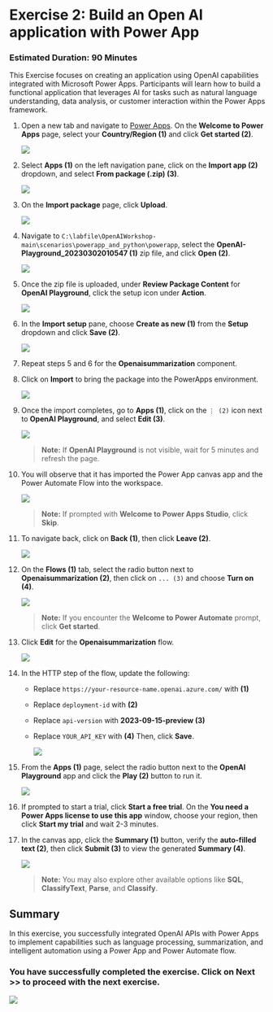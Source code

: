 # Exercise 2: Build an Open AI application with Power App 

### Estimated Duration: 90 Minutes

This Exercise focuses on creating an application using OpenAI capabilities integrated with Microsoft Power Apps. Participants will learn how to build a functional application that leverages AI for tasks such as natural language understanding, data analysis, or customer interaction within the Power Apps framework.

1. Open a new tab and navigate to [Power Apps](https://make.powerapps.com/). On the **Welcome to Power Apps** page, select your **Country/Region (1)** and click **Get started (2)**.

   ![](./images/welcome-1.png)
    
2. Select **Apps (1)** on the left navigation pane, click on the **Import app (2)** dropdown, and select **From package (.zip) (3)**.

    ![](./images/E2S2.png)

3. On the **Import package** page, click **Upload**.

    ![](./images/E2S3.png)

4. Navigate to `C:\labfile\OpenAIWorkshop-main\scenarios\powerapp_and_python\powerapp`, select the **OpenAI-Playground\_20230302010547 (1)** zip file, and click **Open (2)**.

     ![](./images/openai-play.png)

5. Once the zip file is uploaded, under **Review Package Content** for **OpenAI Playground**, click the setup icon under **Action**.

     ![](./images/E2S5.png)

6. In the **Import setup** pane, choose **Create as new (1)** from the **Setup** dropdown and click **Save (2)**.

      ![](./images/import-setup-1.png)

7. Repeat steps 5 and 6 for the **Openaisummarization** component.

8. Click on **Import** to bring the package into the PowerApps environment.

   ![](./images/E2S8.png)

9. Once the import completes, go to **Apps (1)**, click on the `⋮ (2)` icon next to **OpenAI Playground**, and select **Edit (3)**.

   ![](./images/E2S9.png) 

   > **Note:** If **OpenAI Playground** is not visible, wait for 5 minutes and refresh the page.

11. You will observe that it has imported the Power App canvas app and the Power Automate Flow into the workspace.

      ![](./images/E2S10.png)

    > **Note:** If prompted with **Welcome to Power Apps Studio**, click **Skip**.

12. To navigate back, click on **Back (1)**, then click **Leave (2)**.

      ![](./images/E2S11.png)

13. On the **Flows (1)** tab, select the radio button next to **Openaisummarization (2)**, then click on `... (3)` and choose **Turn on (4)**.

      ![](./images/E2S12.png)

      >**Note:** If you encounter the **Welcome to Power Automate** prompt, click **Get started**.

14. Click **Edit** for the **Openaisummarization** flow.

      ![](./images/E2S13.png)

14. In the HTTP step of the flow, update the following:

    - Replace `https://your-resource-name.openai.azure.com/` with **<inject key="OpenAIEndpoint" enableCopy="true"/> (1)**
    - Replace `deployment-id` with **<inject key="openaimodulename" enableCopy="true"/> (2)**
    - Replace `api-version` with **2023-09-15-preview (3)**
    - Replace `YOUR_API_KEY` with **<inject key="OpenAIKey" enableCopy="true"/> (4)**
      Then, click **Save**.

      ![](./images/E2S14.png)
   
15. From the **Apps (1)** page, select the radio button next to the **OpenAI Playground** app and click the **Play (2)** button to run it.

     ![](./images/canves-play.png)

16. If prompted to start a trial, click **Start a free trial**. On the **You need a Power Apps license to use this app** window, choose your region, then click **Start my trial** and wait 2-3 minutes.
    
17. In the canvas app, click the **Summary (1)** button, verify the **auto-filled text (2)**, then click **Submit (3)** to view the generated **Summary (4)**.

     ![](./images/E2S17.png)

    > **Note:** You may also explore other available options like **SQL**, **ClassifyText**, **Parse**, and **Classify**.

## Summary

In this exercise, you successfully integrated OpenAI APIs with Power Apps to implement capabilities such as language processing, summarization, and intelligent automation using a Power App and Power Automate flow.

### You have successfully completed the exercise. Click on **Next >>** to proceed with the next exercise.

![](./images/next-page.png)
